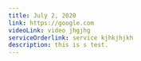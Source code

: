 ```yaml
---
title: July 2, 2020
link: https://google.com
videoLink: video jhgjhg
serviceOrderlink: service kjhkjhjkh
description: this is s test.
---
```

